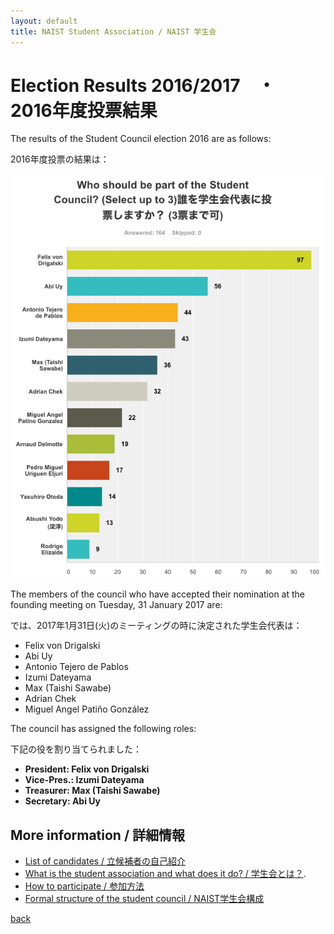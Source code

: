 ```yaml
---
layout: default
title: NAIST Student Association / NAIST 学生会
---
```


# [](#results)Election Results 2016/2017　・　2016年度投票結果

The results of the Student Council election 2016 are as follows:

2016年度投票の結果は：

![](results.png)

The members of the council who have accepted their nomination at the founding meeting on Tuesday, 31 January 2017 are:

では、2017年1月31日(火)のミーティングの時に決定された学生会代表は：

- Felix von Drigalski
- Abi Uy
- Antonio Tejero de Pablos
- Izumi Dateyama
- Max (Taishi Sawabe)
- Adrian Chek
- Miguel Angel Patiño González

The council has assigned the following roles:

下記の役を割り当てられました：

* **President: Felix von Drigalski**
* **Vice-Pres.: Izumi Dateyama**
* **Treasurer: Max (Taishi Sawabe)**
* **Secretary: Abi Uy**

## [](#links)More information / 詳細情報

* [List of candidates / 立候補者の自己紹介](candidates)
* [What is the student association and what does it do? / 学生会とは？](introduction).
* [How to participate / 参加方法](participate)
* [Formal structure of the student council / NAIST学生会構成](structure)

[back](./)
